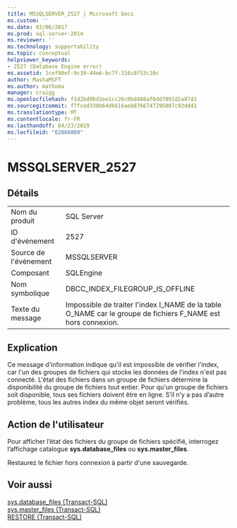 ```yaml
---
title: MSSQLSERVER_2527 | Microsoft Docs
ms.custom: ''
ms.date: 03/06/2017
ms.prod: sql-server-2014
ms.reviewer: ''
ms.technology: supportability
ms.topic: conceptual
helpviewer_keywords:
- 2527 (Database Engine error)
ms.assetid: 1cef90ef-9c39-44e6-bc7f-316c8f53c10c
author: MashaMSFT
ms.author: mathoma
manager: craigg
ms.openlocfilehash: f1d2bd9bd3ee1cc26c0bd488af0dd7891d2a8741
ms.sourcegitcommit: f7fced330b64d6616aeb8766747295807c92dd41
ms.translationtype: MT
ms.contentlocale: fr-FR
ms.lasthandoff: 04/23/2019
ms.locfileid: "62868860"
---
```

# <a name="mssqlserver2527"></a>MSSQLSERVER_2527
    
## <a name="details"></a>Détails  
  
|||  
|-|-|  
|Nom du produit|SQL Server|  
|ID d'événement|2527|  
|Source de l'événement|MSSQLSERVER|  
|Composant|SQLEngine|  
|Nom symbolique|DBCC_INDEX_FILEGROUP_IS_OFFLINE|  
|Texte du message|Impossible de traiter l'index I_NAME de la table O_NAME car le groupe de fichiers F_NAME est hors connexion.|  
  
## <a name="explanation"></a>Explication  
 Ce message d'information indique qu'il est impossible de vérifier l'index, car l'un des groupes de fichiers qui stocke les données de l'index n'est pas connecté. L'état des fichiers dans un groupe de fichiers détermine la disponibilité du groupe de fichiers tout entier. Pour qu'un groupe de fichiers soit disponible, tous ses fichiers doivent être en ligne. S’il n’y a pas d’autre problème, tous les autres index du même objet seront vérifiés.  
  
## <a name="user-action"></a>Action de l'utilisateur  
 Pour afficher l’état des fichiers du groupe de fichiers spécifié, interrogez l’affichage catalogue **sys.database_files** ou **sys.master_files**.  
  
 Restaurez le fichier hors connexion à partir d'une sauvegarde.  
  
## <a name="see-also"></a>Voir aussi  
 [sys.database_files &#40;Transact-SQL&#41;](/sql/relational-databases/system-catalog-views/sys-database-files-transact-sql)   
 [sys.master_files &#40;Transact-SQL&#41;](/sql/relational-databases/system-catalog-views/sys-master-files-transact-sql)   
 [RESTORE &#40;Transact-SQL&#41;](/sql/t-sql/statements/restore-statements-transact-sql)  
  
  
